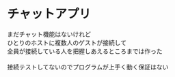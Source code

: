 # チャットアプリ
まだチャット機能はないけれど<br>
ひとりのホストに複数人のゲストが接続して<br>
全員が接続している人を把握しあえるところまでは作った<br>
<br>
接続テストしてないのでプログラムが上手く動く保証はない
